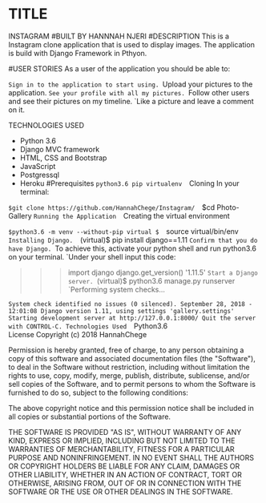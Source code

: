 # TITLE
INSTAGRAM
#BUILT BY
 HANNNAH NJERI
#DESCRIPTION
This is a Instagram clone application that is used to display images.
The application is build with Django Framework in Pthyon.

#USER STORIES
As a user of the application you should be able to:

`Sign in to the application to start using.
`Upload your pictures to the application.
`See your profile with all my pictures.
`Follow other users and see their pictures on my timeline.
`Like a picture and leave a comment on it.
 
TECHNOLOGIES USED
- Python 3.6
- Django MVC framework
- HTML, CSS and Bootstrap
- JavaScript
- Postgressql
- Heroku
#Prerequisites 
`python3.6 pip virtualenv 
`Cloning In your terminal:

`$git clone https://github.com/HannahChege/Instagram/ 
`$cd Photo-Gallery
`Running the Application 
`Creating the virtual environment

`$python3.6 -m venv --without-pip virtual $ 
`source virtual/bin/env 
`Installing Django. 
`(virtual)$ pip install django==1.11
`Confirm that you do have Django.
`To achieve this, activate your python shell and run python3.6 on your terminal.
`Under your shell input this code:
 >>> import django
>>> django.get_version()
'1.11.5'
`Start a Django server.
`(virtual)$ python3.6 manage.py runserver
`Performing system checks...

`System check identified no issues (0 silenced).
September 28, 2018 - 12:01:08
Django version 1.11, using settings 'gallery.settings'
Starting development server at http://127.0.0.1:8000/
Quit the server with CONTROL-C.
 Technologies Used 
`Python3.6  
License Copyright (c) 2018 HannahChege

Permission is hereby granted, free of charge, to any person obtaining a copy of this software and associated documentation files (the "Software"), to deal in the Software without restriction, including without limitation the rights to use, copy, modify, merge, publish, distribute, sublicense, and/or sell copies of the Software, and to permit persons to whom the Software is furnished to do so, subject to the following conditions:

The above copyright notice and this permission notice shall be included in all copies or substantial portions of the Software.

THE SOFTWARE IS PROVIDED "AS IS", WITHOUT WARRANTY OF ANY KIND, EXPRESS OR IMPLIED, INCLUDING BUT NOT LIMITED TO THE WARRANTIES OF MERCHANTABILITY, FITNESS FOR A PARTICULAR PURPOSE AND NONINFRINGEMENT. IN NO EVENT SHALL THE AUTHORS OR COPYRIGHT HOLDERS BE LIABLE FOR ANY CLAIM, DAMAGES OR OTHER LIABILITY, WHETHER IN AN ACTION OF CONTRACT, TORT OR OTHERWISE, ARISING FROM, OUT OF OR IN CONNECTION WITH THE SOFTWARE OR THE USE OR OTHER DEALINGS IN THE SOFTWARE.
